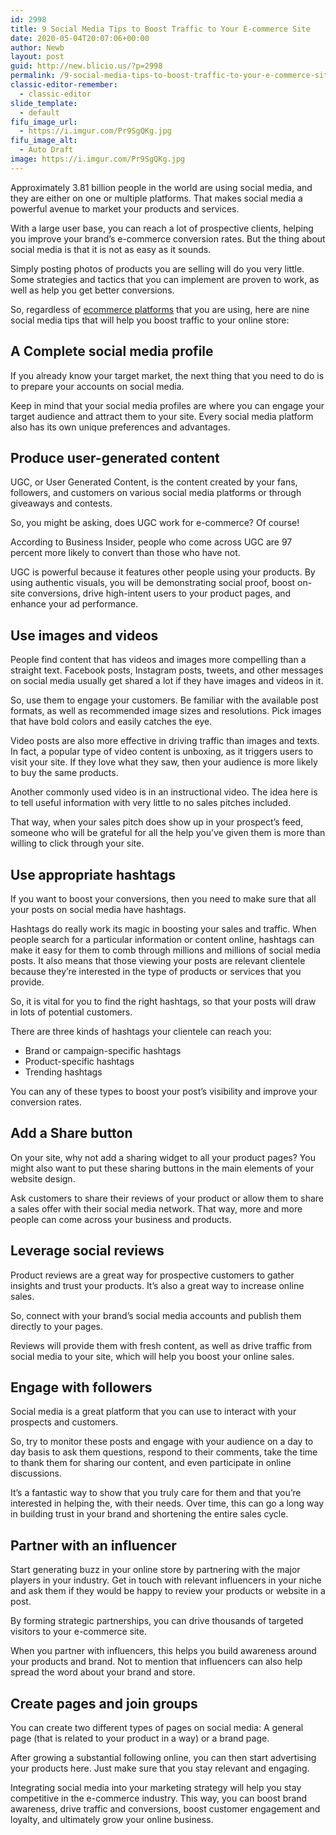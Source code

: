 ```yaml
---
id: 2998
title: 9 Social Media Tips to Boost Traffic to Your E-commerce Site
date: 2020-05-04T20:07:06+00:00
author: Newb
layout: post
guid: http://new.blicio.us/?p=2998
permalink: /9-social-media-tips-to-boost-traffic-to-your-e-commerce-site/
classic-editor-remember:
  - classic-editor
slide_template:
  - default
fifu_image_url:
  - https://i.imgur.com/Pr9SgQKg.jpg
fifu_image_alt:
  - Auto Draft
image: https://i.imgur.com/Pr9SgQKg.jpg
---
```

Approximately 3.81 billion people in the world are using social media, and they are either on one or multiple platforms. That makes social media a powerful avenue to market your products and services. 

With a large user base, you can reach a lot of prospective clients, helping you improve your brand’s e-commerce conversion rates. But the thing about social media is that it is not as easy as it sounds.

Simply posting photos of products you are selling will do you very little. Some strategies and tactics that you can implement are proven to work, as well as help you get better conversions. 

So, regardless of [ecommerce platforms](https://redstagfulfillment.com/ecommerce-platform-best-business/) that you are using, here are nine social media tips that will help you boost traffic to your online store:

## A Complete social media profile

If you already know your target market, the next thing that you need to do is to prepare your accounts on social media. 

Keep in mind that your social media profiles are where you can engage your target audience and attract them to your site. Every social media platform also has its own unique preferences and advantages. 

## Produce user-generated content

UGC, or User Generated Content, is the content created by your fans, followers, and customers on various social media platforms or through giveaways and contests. 

So, you might be asking, does UGC work for e-commerce? Of course!

According to Business Insider, people who come across UGC are 97 percent more likely to convert than those who have not.

UGC is powerful because it features other people using your products. By using authentic visuals, you will be demonstrating social proof, boost on-site conversions, drive high-intent users to your product pages, and enhance your ad performance. 

## Use images and videos

People find content that has videos and images more compelling than a straight text. Facebook posts, Instagram posts, tweets, and other messages on social media usually get shared a lot if they have images and videos in it. 

So, use them to engage your customers. Be familiar with the available post formats, as well as recommended image sizes and resolutions. Pick images that have bold colors and easily catches the eye.

Video posts are also more effective in driving traffic than images and texts. In fact, a popular type of video content is unboxing, as it triggers users to visit your site. If they love what they saw, then your audience is more likely to buy the same products.

Another commonly used video is in an instructional video. The idea here is to tell useful information with very little to no sales pitches included. 

That way, when your sales pitch does show up in your prospect’s feed, someone who will be grateful for all the help you’ve given them is more than willing to click through your site. 

## Use appropriate hashtags

If you want to boost your conversions, then you need to make sure that all your posts on social media have hashtags.

Hashtags do really work its magic in boosting your sales and traffic. When people search for a particular information or content online, hashtags can make it easy for them to comb through millions and millions of social media posts. It also means that those viewing your posts are relevant clientele because they’re interested in the type of products or services that you provide. 

So, it is vital for you to find the right hashtags, so that your posts will draw in lots of potential customers.

There are three kinds of hashtags your clientele can reach you:

  * Brand or campaign-specific hashtags
  * Product-specific hashtags
  * Trending hashtags

You can any of these types to boost your post’s visibility and improve your conversion rates.

## Add a Share button

On your site, why not add a sharing widget to all your product pages? You might also want to put these sharing buttons in the main elements of your website design. 

Ask customers to share their reviews of your product or allow them to share a sales offer with their social media network. That way, more and more people can come across your business and products. 

## Leverage social reviews

Product reviews are a great way for prospective customers to gather insights and trust your products. It’s also a great way to increase online sales. 

So, connect with your brand’s social media accounts and publish them directly to your pages. 

Reviews will provide them with fresh content, as well as drive traffic from social media to your site, which will help you boost your online sales. 

## Engage with followers

Social media is a great platform that you can use to interact with your prospects and customers. 

So, try to monitor these posts and engage with your audience on a day to day basis to ask them questions, respond to their comments, take the time to thank them for sharing our content, and even participate in online discussions. 

It’s a fantastic way to show that you truly care for them and that you’re interested in helping the, with their needs. Over time, this can go a long way in building trust in your brand and shortening the entire sales cycle. 

## Partner with an influencer

Start generating buzz in your online store by partnering with the major players in your industry. Get in touch with relevant influencers in your niche and ask them if they would be happy to review your products or website in a post.

By forming strategic partnerships, you can drive thousands of targeted visitors to your e-commerce site. 

When you partner with influencers, this helps you build awareness around your products and brand. Not to mention that influencers can also help spread the word about your brand and store. 

## Create pages and join groups

You can create two different types of pages on social media: A general page (that is related to your product in a way) or a brand page. 

After growing a substantial following online, you can then start advertising your products here. Just make sure that you stay relevant and engaging. 

Integrating social media into your marketing strategy will help you stay competitive in the e-commerce industry. This way, you can boost brand awareness, drive traffic and conversions, boost customer engagement and loyalty, and ultimately grow your online business.